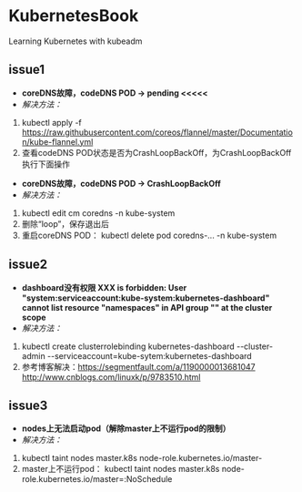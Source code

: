 # KubernetesBook
Learning Kubernetes with kubeadm

## issue1
+ **coreDNS故障，codeDNS POD -> pending <<<<<**
+ *解决方法：* 
 1. kubectl apply -f https://raw.githubusercontent.com/coreos/flannel/master/Documentation/kube-flannel.yml
 2. 查看codeDNS POD状态是否为CrashLoopBackOff，为CrashLoopBackOff执行下面操作
+ **coreDNS故障，codeDNS POD -> CrashLoopBackOff**
+ *解决方法：* 
 1. kubectl edit cm coredns -n kube-system
 2. 删除“loop”，保存退出后
 3. 重启coreDNS POD： kubectl delete pod coredns-... -n kube-system

## issue2
+ **dashboard没有权限 XXX is forbidden: User "system:serviceaccount:kube-system:kubernetes-dashboard" cannot list resource "namespaces" in API group "" at the cluster scope**
+ *解决方法：* 
 1. kubectl create clusterrolebinding kubernetes-dashboard --cluster-admin --serviceaccount=kube-sytem:kubernetes-dashboard
 2. 参考博客解决：https://segmentfault.com/a/1190000013681047  http://www.cnblogs.com/linuxk/p/9783510.html

## issue3
+ **nodes上无法启动pod（解除master上不运行pod的限制）**
+ *解决方法：* 
 1. kubectl taint nodes master.k8s node-role.kubernetes.io/master-
 2. master上不运行pod： kubectl taint nodes master.k8s node-role.kubernetes.io/master=:NoSchedule


